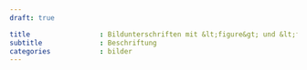 ```yaml
---
draft: true

title                 : Bildunterschriften mit &lt;figure&gt; und &lt;figcaption&gt;
subtitle              : Beschriftung
categories            : bilder
---
```


<!-- readmore -->
